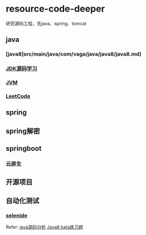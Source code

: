 # resource-code-deeper
研究源码工程，先java、spring、tomcat
## java
### [java8]src/main/java/com/vaga/java/java8/java8.md)
### [JDK源码学习](src/main/java/com/vaga/java/sourcecode/sourceCodeStudy.md)
### [JVM](src/main/java/com/vaga/java/jvm/jvm.md)
### [LeetCode](src/main/java/com/vaga/java/leetcode)
## spring
## spring解密
## springboot
### 云原生
## 开源项目

## 自动化测试
### [selenide](src/main/java/com/vaga/selenide/selenide.md)

Refer:
[java源码分析](https://github.com/stalary/Source-code-analysis)
[Java8 kata练习题](https://github.com/konohiroaki/java8-code-kata)
